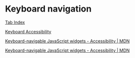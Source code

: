 # Keyboard navigation

[Tab Index](Keyboard%20navigation%20073c256261e5493cb68ae4e065911454/Tab%20Index%20934154b1e2554894935b96473509473e.md)

[Keyboard Accessibility](https://webaim.org/techniques/keyboard/)

[Keyboard-navigable JavaScript widgets - Accessibility | MDN](https://developer.mozilla.org/en-US/docs/Web/Accessibility/Keyboard-navigable_JavaScript_widgets)

[Keyboard-navigable JavaScript widgets - Accessibility | MDN](https://developer.mozilla.org/en-US/docs/Web/Accessibility/Keyboard-navigable_JavaScript_widgets)